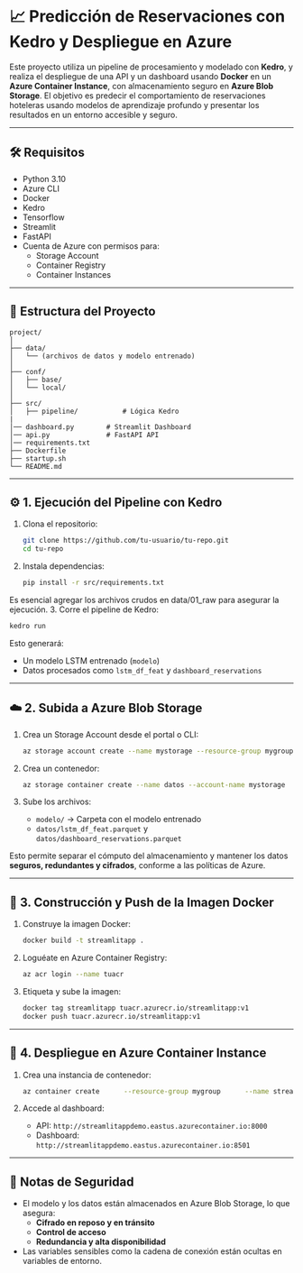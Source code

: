 # 📈 Predicción de Reservaciones con Kedro y Despliegue en Azure

Este proyecto utiliza un pipeline de procesamiento y modelado con **Kedro**, y realiza el despliegue de una API y un dashboard usando **Docker** en un **Azure Container Instance**, con almacenamiento seguro en **Azure Blob Storage**. El objetivo es predecir el comportamiento de reservaciones hoteleras usando modelos de aprendizaje profundo y presentar los resultados en un entorno accesible y seguro.

---

## 🛠️ Requisitos

- Python 3.10
- Azure CLI
- Docker
- Kedro
- Tensorflow
- Streamlit
- FastAPI
- Cuenta de Azure con permisos para:
  - Storage Account
  - Container Registry
  - Container Instances

---

## 📁 Estructura del Proyecto

```
project/
│
├── data/
│   └── (archivos de datos y modelo entrenado)
│
├── conf/
│   ├── base/
│   └── local/
│
├── src/
│   ├── pipeline/           # Lógica Kedro
|
│── dashboard.py        # Streamlit Dashboard
│── api.py              # FastAPI API
│── requirements.txt
├── Dockerfile
├── startup.sh
└── README.md
```

---

## ⚙️ 1. Ejecución del Pipeline con Kedro

1. Clona el repositorio:
   ```bash
   git clone https://github.com/tu-usuario/tu-repo.git
   cd tu-repo
   ```

2. Instala dependencias:
   ```bash
   pip install -r src/requirements.txt
   ```
  Es esencial agregar los archivos crudos en data/01_raw para asegurar la ejecución.
3. Corre el pipeline de Kedro:
   ```bash
   kedro run
   ```

Esto generará:
- Un modelo LSTM entrenado (`modelo`)
- Datos procesados como `lstm_df_feat` y `dashboard_reservations`

---

## ☁️ 2. Subida a Azure Blob Storage

1. Crea un Storage Account desde el portal o CLI:
   ```bash
   az storage account create --name mystorage --resource-group mygroup --location eastus --sku Standard_LRS
   ```

2. Crea un contenedor:
   ```bash
   az storage container create --name datos --account-name mystorage
   ```

3. Sube los archivos:
   - `modelo/` → Carpeta con el modelo entrenado
   - `datos/lstm_df_feat.parquet` y `datos/dashboard_reservations.parquet`

Esto permite separar el cómputo del almacenamiento y mantener los datos **seguros, redundantes y cifrados**, conforme a las políticas de Azure.

---

## 🐳 3. Construcción y Push de la Imagen Docker

1. Construye la imagen Docker:
   ```bash
   docker build -t streamlitapp .
   ```

2. Loguéate en Azure Container Registry:
   ```bash
   az acr login --name tuacr
   ```

3. Etiqueta y sube la imagen:
   ```bash
   docker tag streamlitapp tuacr.azurecr.io/streamlitapp:v1
   docker push tuacr.azurecr.io/streamlitapp:v1
   ```

---

## 🚀 4. Despliegue en Azure Container Instance

1. Crea una instancia de contenedor:
   ```bash
   az container create      --resource-group mygroup      --name streamlit-container      --image tuacr.azurecr.io/streamlitapp:v1      --cpu 1      --memory 1.5      --registry-login-server tuacr.azurecr.io      --registry-username <usuario>      --registry-password <contraseña>      --ports 8000 8501      --dns-name-label streamlitappdemo      --environment-variables AZURE_STORAGE_CONNECTION_STRING="<conn_str>"
   ```

2. Accede al dashboard:
   - API: `http://streamlitappdemo.eastus.azurecontainer.io:8000`
   - Dashboard: `http://streamlitappdemo.eastus.azurecontainer.io:8501`

---

## 📌 Notas de Seguridad

- El modelo y los datos están almacenados en Azure Blob Storage, lo que asegura:
  - **Cifrado en reposo y en tránsito**
  - **Control de acceso**
  - **Redundancia y alta disponibilidad**
- Las variables sensibles como la cadena de conexión están ocultas en variables de entorno.

